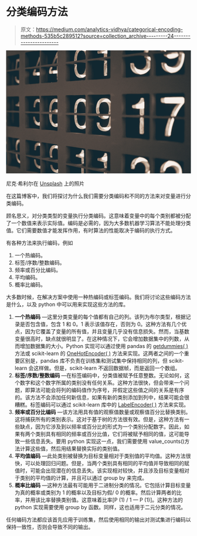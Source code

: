 # 分类编码方法

> 原文：<https://medium.com/analytics-vidhya/categorical-encoding-methods-535b5c289512?source=collection_archive---------24----------------------->

![](img/0ac142ab1139fd7dfb76addc5785585a.png)

尼克·希利尔在 [Unsplash](https://unsplash.com?utm_source=medium&utm_medium=referral) 上的照片

在这篇博客中，我们将探讨为什么我们需要分类编码和不同的方法来对变量进行分类编码。

顾名思义，对分类类型的变量执行分类编码。这意味着变量中的每个类别都被分配了一个数值来表示实际值。编码是必需的，因为大多数机器学习算法不能处理分类值。它们需要数值才能发挥作用，有时算法的性能取决于编码的执行方式。

有各种方法来执行编码，例如

1.  一个热编码。
2.  标签/序数/整数编码。
3.  频率或百分比编码。
4.  平均编码。
5.  概率比编码。

大多数时候，在解决方案中使用一种热编码或标签编码。我们将讨论这些编码方法是什么，以及 python 中可以用来实现这些方法的库。

1.  **一个热编码** —这里分类变量的每个值都有自己的列。该列为布尔类型，根据记录是否包含值，包含 1 和 0。1 表示该值存在，否则为 0。这种方法有几个优点，因为它覆盖了变量的所有值，并且变量几乎没有信息损失。然而，当基数变量很高时，缺点就很明显了。在这种情况下，它会增加数据集中的列数，从而增加数据集的大小。Python 实现可以通过使用 pandas 的 [getdummies( )](https://pandas.pydata.org/pandas-docs/stable/reference/api/pandas.get_dummies.html) 方法或 scikit-learn 的 [OneHotEncoder( )](https://scikit-learn.org/stable/modules/generated/sklearn.preprocessing.OneHotEncoder.html) 方法来实现。这两者之间的一个重要区别是，pandas 库不负责在训练集和测试集中保持相同的列，但 scikit-learn 会这样做。但是，scikit-learn 不返回数据帧，而是返回一个数组。
2.  **标签/序数/整数编码** —在标签编码中，分类值被赋予任意整数。无论如何，这个数字和这个数字所属的类别没有任何关系。这种方法很快，但会带来一个问题，即算法可能会将列的编码值作为序号，并假定这些值之间的关系是有序的。该方法不会添加任何新信息，如果有新的类别添加到列中，结果可能会很糟糕。标签编码可以通过 scikit-learn 库中的 [LabelEncoder( )](https://scikit-learn.org/stable/modules/generated/sklearn.preprocessing.LabelEncoder.html) 方法来实现。
3.  **频率或百分比编码** —该方法用具有值的观察值数量或观察值百分比替换类别。这将捕获所有的类别表示。这对于基于树的方法很有效。但是，这种方法有一些缺点，因为它涉及到以频率或百分比的形式为一个类别分配数字。因此，如果有两个类别具有相同的频率或百分比值，它们将被赋予相同的值，这可能导致一些信息丢失。要用 python 实现这一点，我们需要使用 value_counts()方法计算这些值，然后用结果替换实际的类别值。
4.  **平均值编码** —此处类别被替换为目标变量相对于类别值的平均值。这种方法很快，可以处理回归问题。但是，当两个类别具有相同的平均值并导致相同的赋值时，可能会出现潜在的信息丢失。该实现相对较快，并且涉及目标变量相对于类别的平均值的计算，并且可以通过 group by 来完成。
5.  **概率比编码** —这种方法最有可能用于二进制分类的情况。它包括计算目标变量为真的概率或类别为 1 的概率以及目标为假/ 0 的概率。然后计算两者的比率，并用该比率替换类别值。这意味着比率[P (1) / 1 — P (1)]。这种方法的 python 实现需要使用 group by 函数。同样，这也适用于二元分类的情况。

任何编码方法都应该首先应用于训练集，然后使用相同的输出对测试集进行编码以保持一致性，否则会导致不同的输出。